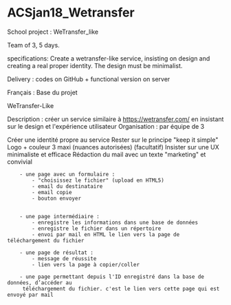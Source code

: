 # ACSjan18_Wetransfer
School project : WeTransfer_like

Team of 3, 5 days.

specifications: 
Create a wetransfer-like service, insisting on design and creating a real proper identity.
The design must be minimalist.

Delivery : codes on GitHub + functional version on server


Français :
Base du projet

WeTransfer-Like

Description : créer un service similaire à https://wetransfer.com/ en insistant sur le design et l'expérience utilisateur
Organisation : par équipe de 3

 

Créer une identité propre au service
Rester sur le principe "keep it simple"
Logo + couleur 3 maxi (nuances autorisées) (facultatif)
Insister sur une UX minimaliste et efficace
Rédaction du mail avec un texte "marketing" et convivial

 

        - une page avec un formulaire :
            - "choisissez le fichier" (upload en HTML5)
            - email du destinataire
            - email copie
            - bouton envoyer


        - une page intermédiaire :
            - enregistre les informations dans une base de données
            - enregistre le fichier dans un répertoire
            - envoi par mail en HTML le lien vers la page de téléchargement du fichier 
   
        - une page de résultat :
            - message de réussite
            - lien vers la page à copier/coller

        - une page permettant depuis l'ID enregistré dans la base de données, d’accéder au
         téléchargement du fichier. c'est le lien vers cette page qui est envoyé par mail
